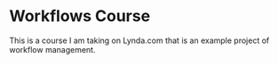# Workflows Course

This is a course I am taking on Lynda.com that is an example project of workflow management.